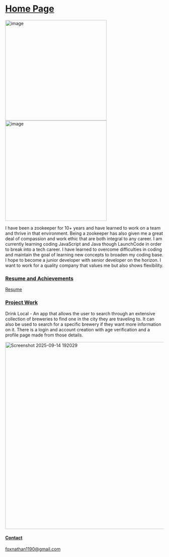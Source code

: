 <h1><u>Home Page</u></h1>
<img width="322" height="319" alt="image" src="https://github.com/user-attachments/assets/188145ed-cd94-4afb-881c-baf5c4e0ba12" />
<img width="322" height="319" alt="image" src="https://github.com/user-attachments/assets/be27693b-c216-4af8-a399-c1758ae2ef45" />

I have been a zookeeper for 10+ years and have learned to work on a team and thrive in that environment. Being a zookeeper has also given me a great deal of compassion and work ethic that are both integral to any career. I am currently learning coding JavaScript and Java though LaunchCode in order to break into a tech career. I have learned to overcome difficulties in coding and maintain the goal of learning new concepts to broaden my coding base. I hope to become a junior developer with senior developer on the horizon. I want to work for a quality company that values me but also shows flexibility.

<h3><u>Resume and Achievements</u></h3>

<a href="https://docs.google.com/document/d/1o6AdNGjTBQLteilnowmEEg1XecNc7Mv6SpoSVd9qWK8/edit?usp=sharing">Resume</a>


<h3><u>Project Work</u></h3>

Drink Local - An app that allows the user to search through an extensive collection of breweries to find one in the city they are traveling to. It can also be used to search for a specific brewery if they want more information on it. There is a login and account creation with age verification and a profile page made from those details.

<img width="1342" height="594" alt="Screenshot 2025-09-14 192029" src="https://github.com/user-attachments/assets/de51ea0d-0e3b-4cd4-adb3-712c2a948f75" />

<h4><u>Contact</u></h4>

foxnathan1190@gmail.com
